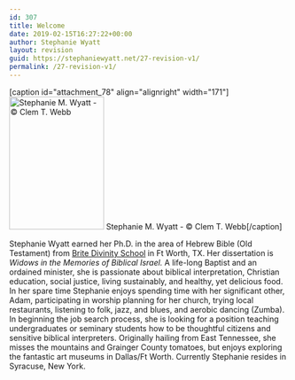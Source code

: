 ```yaml
---
id: 307
title: Welcome
date: 2019-02-15T16:27:22+00:00
author: Stephanie Wyatt
layout: revision
guid: https://stephaniewyatt.net/27-revision-v1/
permalink: /27-revision-v1/
---
```

[caption id="attachment_78" align="alignright" width="171"]<a href="http://stephaniewyatt.net/wp-content/uploads/2012/01/copyright_Clem10_MG_4496cw_stephanie_bg.jpg"><img class="wp-image-78 size-full" src="http://stephaniewyatt.net/wp-content/uploads/2012/01/copyright_Clem10_MG_4496cw_stephanie_sm171x240.jpg" alt="Stephanie M. Wyatt - © Clem T. Webb" width="171" height="240" /></a> Stephanie M. Wyatt - © Clem T. Webb[/caption]

Stephanie Wyatt earned her Ph.D. in the area of Hebrew Bible (Old Testament) from <a title="Brite Divinity School at TCU - Home Page" href="http://brite.edu/" target="_blank" rel="noopener">Brite Divinity School</a> in Ft Worth, TX. Her dissertation is <em>Widows in the Memories of Biblical Israel.</em> A life-long Baptist and an ordained minister, she is passionate about biblical interpretation, Christian education, social justice, living sustainably, and healthy, yet delicious food. In her spare time Stephanie enjoys spending time with her significant other, Adam, participating in worship planning for her church, trying local restaurants, listening to folk, jazz, and blues, and aerobic dancing (Zumba). In beginning the job search process, she is looking for a position teaching undergraduates or seminary students how to be thoughtful citizens and sensitive biblical interpreters. Originally hailing from East Tennessee, she misses the mountains and Grainger County tomatoes, but enjoys exploring the fantastic art museums in Dallas/Ft Worth. Currently Stephanie resides in Syracuse, New York.